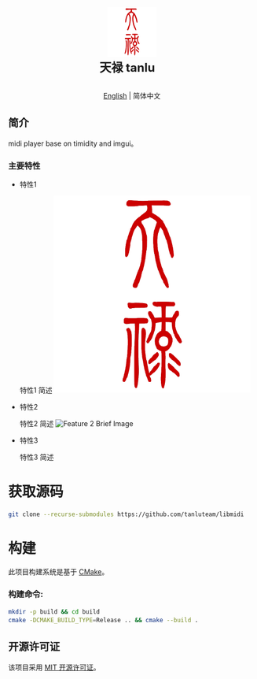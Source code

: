 <div align="center">
  <img src="images/tanlu-logo.png" height="100" width="100"/>
  <div align="center">
    <b><font size="5">天禄 tanlu</font></b>
    &nbsp;&nbsp;&nbsp;&nbsp;
  </div>
  <div>&nbsp;</div>
</div>

<div align="center">

[English](README.md) | 简体中文

</div>

## 简介

midi player base on timidity and imgui。

### 主要特性

- 特性1

  特性1 简述
  ![Feature 1 Brief Image](images/tanlu-logo.png)

- 特性2

  特性2 简述
    ![Feature 2 Brief Image](https://avatars.githubusercontent.com/u/91240387?s=400&u=b8eb6e6299e2b21120b514d223cdb9ebc00a27ca&v=4)

- 特性3

  特性3 简述


# 获取源码

```bash
git clone --recurse-submodules https://github.com/tanluteam/libmidi
```

# 构建

此项目构建系统是基于 [CMake](https://cmake.org/)。

### 构建命令:

```bash
mkdir -p build && cd build
cmake -DCMAKE_BUILD_TYPE=Release .. && cmake --build .
```


## 开源许可证

该项目采用 [MIT 开源许可证](LICENSE)。

